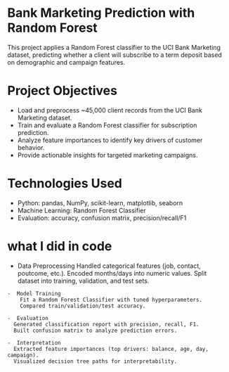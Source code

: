 # Bank Marketing Prediction with Random Forest

   This project applies a Random Forest classifier to the UCI Bank Marketing dataset, predicting whether a client will subscribe to a term deposit based on    demographic and campaign features.

# Project Objectives

  - Load and preprocess ~45,000 client records from the UCI Bank Marketing dataset.
  - Train and evaluate a Random Forest classifier for subscription prediction.
  - Analyze feature importances to identify key drivers of customer behavior.
  - Provide actionable insights for targeted marketing campaigns.
# Technologies Used

  - Python: pandas, NumPy, scikit-learn, matplotlib, seaborn
  - Machine Learning: Random Forest Classifier
  - Evaluation: accuracy, confusion matrix, precision/recall/F1

# what I did in code

   - Data Preprocessing
        Handled categorical features (job, contact, poutcome, etc.).
        Encoded months/days into numeric values.
        Split dataset into training, validation, and test sets.

    -  Model Training
        Fit a Random Forest Classifier with tuned hyperparameters.
        Compared train/validation/test accuracy.
      
    -  Evaluation
      Generated classification report with precision, recall, F1.
      Built confusion matrix to analyze prediction errors.
      
    -  Interpretation
      Extracted feature importances (top drivers: balance, age, day, campaign).
      Visualized decision tree paths for interpretability.
    
